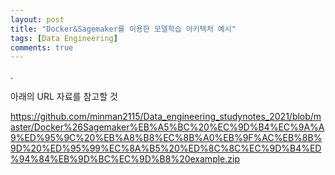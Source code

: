 ```yaml
---
layout: post
title: "Docker&Sagemaker를 이용한 모델학습 아키텍처 예시"
tags: [Data Engineering]
comments: true
---
```


.

아래의 URL 자료를 참고할 것

https://github.com/minman2115/Data_engineering_studynotes_2021/blob/master/Docker%26Sagemaker%EB%A5%BC%20%EC%9D%B4%EC%9A%A9%ED%95%9C%20%EB%A8%B8%EC%8B%A0%EB%9F%AC%EB%8B%9D%20%ED%95%99%EC%8A%B5%20%ED%8C%8C%EC%9D%B4%ED%94%84%EB%9D%BC%EC%9D%B8%20example.zip